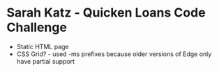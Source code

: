 # Sarah Katz - Quicken Loans Code Challenge

- Static HTML page
- CSS Grid? - used -ms prefixes because older versions of Edge only have partial support